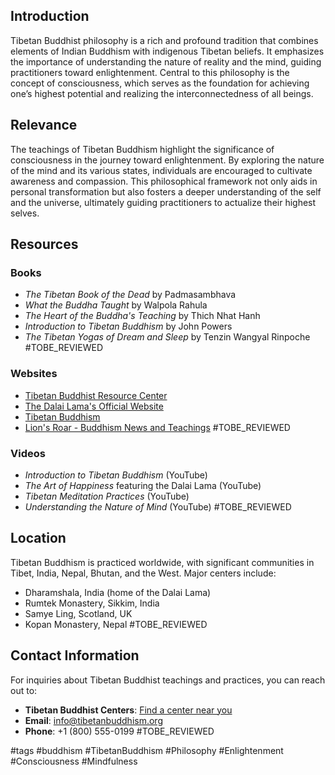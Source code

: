 ## Introduction
Tibetan Buddhist philosophy is a rich and profound tradition that combines elements of Indian Buddhism with indigenous Tibetan beliefs. It emphasizes the importance of understanding the nature of reality and the mind, guiding practitioners toward enlightenment. Central to this philosophy is the concept of consciousness, which serves as the foundation for achieving one’s highest potential and realizing the interconnectedness of all beings.

## Relevance
The teachings of Tibetan Buddhism highlight the significance of consciousness in the journey toward enlightenment. By exploring the nature of the mind and its various states, individuals are encouraged to cultivate awareness and compassion. This philosophical framework not only aids in personal transformation but also fosters a deeper understanding of the self and the universe, ultimately guiding practitioners to actualize their highest selves.

## Resources

### Books
- *The Tibetan Book of the Dead* by Padmasambhava
- *What the Buddha Taught* by Walpola Rahula
- *The Heart of the Buddha's Teaching* by Thich Nhat Hanh
- *Introduction to Tibetan Buddhism* by John Powers
- *The Tibetan Yogas of Dream and Sleep* by Tenzin Wangyal Rinpoche #TOBE_REVIEWED

### Websites
- [Tibetan Buddhist Resource Center](https://www.tbrc.org)
- [The Dalai Lama's Official Website](https://www.dalailama.com)
- [Tibetan Buddhism](https://www.tibetanbuddhism.org)
- [Lion's Roar - Buddhism News and Teachings](https://www.lionsroar.com) #TOBE_REVIEWED

### Videos
- *Introduction to Tibetan Buddhism* (YouTube)
- *The Art of Happiness* featuring the Dalai Lama (YouTube)
- *Tibetan Meditation Practices* (YouTube)
- *Understanding the Nature of Mind* (YouTube) #TOBE_REVIEWED

## Location
Tibetan Buddhism is practiced worldwide, with significant communities in Tibet, India, Nepal, Bhutan, and the West. Major centers include:
- Dharamshala, India (home of the Dalai Lama)
- Rumtek Monastery, Sikkim, India
- Samye Ling, Scotland, UK
- Kopan Monastery, Nepal #TOBE_REVIEWED

## Contact Information
For inquiries about Tibetan Buddhist teachings and practices, you can reach out to:
- **Tibetan Buddhist Centers**: [Find a center near you](https://www.tibetanbuddhism.org/find-a-center)
- **Email**: info@tibetanbuddhism.org
- **Phone**: +1 (800) 555-0199 #TOBE_REVIEWED

#tags 
#buddhism 
#TibetanBuddhism #Philosophy #Enlightenment #Consciousness #Mindfulness
